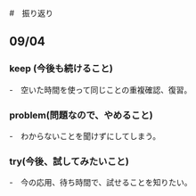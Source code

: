 #　振り返り

## 09/04  
### keep (今後も続けること)
-　空いた時間を使って同じことの重複確認、復習。

### problem(問題なので、やめること)
-　わからないことを聞けずにしてしまう。

### try(今後、試してみたいこと)　　
-　今の応用、待ち時間で、試せることを知りたい。